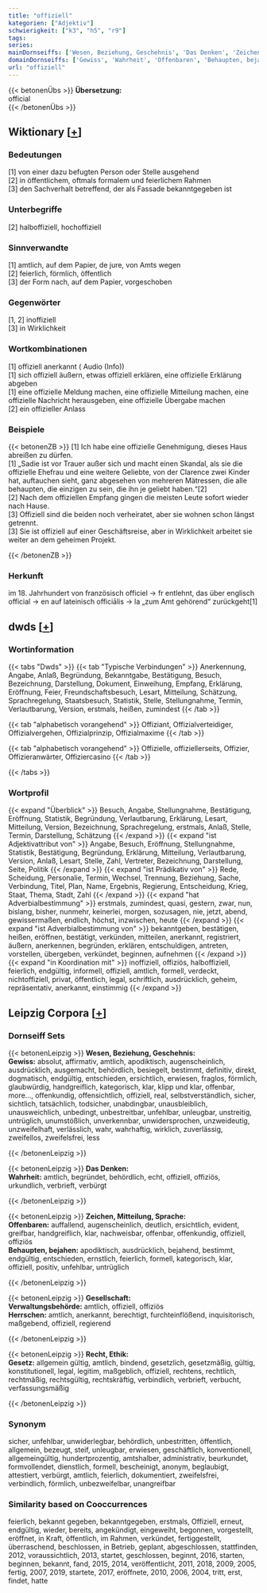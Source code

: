 ```yaml
---
title: "offiziell"
kategorien: ["Adjektiv"]
schwierigkeit: ["k3", "h5", "r9"]
tags:
series:
mainDornseiffs: ['Wesen, Beziehung, Geschehnis', 'Das Denken', 'Zeichen, Mitteilung, Sprache', 'Gesellschaft', 'Recht, Ethik']
domainDornseiffs: ['Gewiss', 'Wahrheit', 'Offenbaren', 'Behaupten, bejahen', 'Verwaltungsbehörde', 'Herrschen', 'Gesetz']
url: "offiziell"
---
```


{{< betonenÜbs >}}
**Übersetzung:**  
official  
{{< /betonenÜbs >}}

## Wiktionary [[+](https://de.wiktionary.org/wiki/offiziell)]

### Bedeutungen
[1] von einer dazu befugten Person oder Stelle ausgehend  
[2] in öffentlichem, oftmals formalem und feierlichem Rahmen  
[3] den Sachverhalt betreffend, der als Fassade bekanntgegeben ist  

### Unterbegriffe
[2] halboffiziell, hochoffiziell  

### Sinnverwandte
[1] amtlich, auf dem Papier, de jure, von Amts wegen  
[2] feierlich, förmlich, öffentlich  
[3] der Form nach, auf dem Papier, vorgeschoben  

### Gegenwörter
[1, 2] inoffiziell  
[3] in Wirklichkeit  

### Wortkombinationen
[1] offiziell anerkannt ( Audio (Info))  
[1] sich offiziell äußern, etwas offiziell erklären, eine offizielle Erklärung abgeben  
[1] eine offizielle Meldung machen, eine offizielle Mitteilung machen, eine offizielle Nachricht herausgeben, eine offizielle Übergabe machen  
[2] ein offizieller Anlass  

### Beispiele
{{< betonenZB >}}
[1] Ich habe eine offizielle Genehmigung, dieses Haus abreißen zu dürfen.  
[1] „Sadie ist vor Trauer außer sich und macht einen Skandal, als sie die offizielle Ehefrau und eine weitere Geliebte, von der Clarence zwei Kinder hat, auftauchen sieht, ganz abgesehen von mehreren Mätressen, die alle behaupten, die einzigen zu sein, die ihn je geliebt haben.“[2]  
[2] Nach dem offiziellen Empfang gingen die meisten Leute sofort wieder nach Hause.  
[3] Offiziell sind die beiden noch verheiratet, aber sie wohnen schon längst getrennt.  
[3] Sie ist offiziell auf einer Geschäftsreise, aber in Wirklichkeit arbeitet sie weiter an dem geheimen Projekt.  

{{< /betonenZB >}}
### Herkunft
im 18. Jahrhundert von französisch officiel → fr entlehnt, das über englisch official → en auf lateinisch officiālis → la „zum Amt gehörend“ zurückgeht[1]  



## dwds [[+](https://www.dwds.de/wb/offiziell)]

### Wortinformation
{{< tabs "Dwds" >}}
{{< tab "Typische Verbindungen" >}}
Anerkennung, Angabe, Anlaß, Begründung, Bekanntgabe, Bestätigung, Besuch, Bezeichnung, Darstellung, Dokument, Einweihung, Empfang, Erklärung, Eröffnung, Feier, Freundschaftsbesuch, Lesart, Mitteilung, Schätzung, Sprachregelung, Staatsbesuch, Statistik, Stelle, Stellungnahme, Termin, Verlautbarung, Version, erstmals, heißen, zumindest
{{< /tab >}}

{{< tab "alphabetisch vorangehend" >}}
Offiziant, Offizialverteidiger, Offizialvergehen, Offizialprinzip, Offizialmaxime
{{< /tab >}}

{{< tab "alphabetisch vorangehend" >}}
Offizielle, offiziellerseits, Offizier, Offizieranwärter, Offiziercasino
{{< /tab >}}

{{< /tabs >}}

### Wortprofil
{{< expand "Überblick" >}} Besuch, Angabe, Stellungnahme, Bestätigung, Eröffnung, Statistik, Begründung, Verlautbarung, Erklärung, Lesart, Mitteilung, Version, Bezeichnung, Sprachregelung, erstmals, Anlaß, Stelle, Termin, Darstellung, Schätzung {{< /expand >}}
{{< expand "ist Adjektivattribut von" >}} Angabe, Besuch, Eröffnung, Stellungnahme, Statistik, Bestätigung, Begründung, Erklärung, Mitteilung, Verlautbarung, Version, Anlaß, Lesart, Stelle, Zahl, Vertreter, Bezeichnung, Darstellung, Seite, Politik {{< /expand >}}
{{< expand "ist Prädikativ von" >}} Rede, Scheidung, Personalie, Termin, Wechsel, Trennung, Beziehung, Sache, Verbindung, Titel, Plan, Name, Ergebnis, Regierung, Entscheidung, Krieg, Staat, Thema, Stadt, Zahl {{< /expand >}}
{{< expand "hat Adverbialbestimmung" >}} erstmals, zumindest, quasi, gestern, zwar, nun, bislang, bisher, nunmehr, keinerlei, morgen, sozusagen, nie, jetzt, abend, gewissermaßen, endlich, höchst, inzwischen, heute {{< /expand >}}
{{< expand "ist Adverbialbestimmung von" >}} bekanntgeben, bestätigen, heißen, eröffnen, bestätigt, verkünden, mitteilen, anerkannt, registriert, äußern, anerkennen, begründen, erklären, entschuldigen, antreten, vorstellen, übergeben, verkündet, beginnen, aufnehmen {{< /expand >}}
{{< expand "in Koordination mit" >}} inoffiziell, offiziös, halboffiziell, feierlich, endgültig, informell, offiziell, amtlich, formell, verdeckt, nichtoffiziell, privat, öffentlich, legal, schriftlich, ausdrücklich, geheim, repräsentativ, anerkannt, einstimmig {{< /expand >}}

## Leipzig Corpora [[+](https://corpora.uni-leipzig.de/en/res?word=offiziell&corpusId=deu_newscrawl-public_2018)]

### Dornseiff Sets
{{< betonenLeipzig >}}
**Wesen, Beziehung, Geschehnis:**  
**Gewiss:** absolut, affirmativ, amtlich, apodiktisch, augenscheinlich, ausdrücklich, ausgemacht, behördlich, besiegelt, bestimmt, definitiv, direkt, dogmatisch, endgültig, entschieden, ersichtlich, erwiesen, fraglos, förmlich, glaubwürdig, handgreiflich, kategorisch, klar, klipp und klar, offenbar, more..., offenkundig, offensichtlich, offiziell, real, selbstverständlich, sicher, sichtlich, tatsächlich, todsicher, unabdingbar, unausbleiblich, unausweichlich, unbedingt, unbestreitbar, unfehlbar, unleugbar, unstreitig, untrüglich, unumstößlich, unverkennbar, unwidersprochen, unzweideutig, unzweifelhaft, verlässlich, wahr, wahrhaftig, wirklich, zuverlässig, zweifellos, zweifelsfrei, less  

{{< /betonenLeipzig >}}


{{< betonenLeipzig >}}
**Das Denken:**  
**Wahrheit:** amtlich, begründet, behördlich, echt, offiziell, offiziös, urkundlich, verbrieft, verbürgt  

{{< /betonenLeipzig >}}


{{< betonenLeipzig >}}
**Zeichen, Mitteilung, Sprache:**  
**Offenbaren:** auffallend, augenscheinlich, deutlich, ersichtlich, evident, greifbar, handgreiflich, klar, nachweisbar, offenbar, offenkundig, offiziell, offiziös  
**Behaupten, bejahen:** apodiktisch, ausdrücklich, bejahend, bestimmt, endgültig, entschieden, ernstlich, feierlich, formell, kategorisch, klar, offiziell, positiv, unfehlbar, untrüglich  

{{< /betonenLeipzig >}}


{{< betonenLeipzig >}}
**Gesellschaft:**  
**Verwaltungsbehörde:** amtlich, offiziell, offiziös  
**Herrschen:** amtlich, anerkannt, berechtigt, furchteinflößend, inquisitorisch, maßgebend, offiziell, regierend  

{{< /betonenLeipzig >}}


{{< betonenLeipzig >}}
**Recht, Ethik:**  
**Gesetz:** allgemein gültig, amtlich, bindend, gesetzlich, gesetzmäßig, gültig, konstitutionell, legal, legitim, maßgeblich, offiziell, rechtens, rechtlich, rechtmäßig, rechtsgültig, rechtskräftig, verbindlich, verbrieft, verbucht, verfassungsmäßig  

{{< /betonenLeipzig >}}

### Synonym
sicher, unfehlbar, unwiderlegbar, behördlich, unbestritten, öffentlich, allgemein, bezeugt, steif, unleugbar, erwiesen, geschäftlich, konventionell, allgemeingültig, hundertprozentig, amtshalber, administrativ, beurkundet, formvollendet, dienstlich, formell, bescheinigt, anonym, beglaubigt, attestiert, verbürgt, amtlich, feierlich, dokumentiert, zweifelsfrei, verbindlich, förmlich, unbezweifelbar, unangreifbar


### Similarity based on Cooccurrences
feierlich, bekannt gegeben, bekanntgegeben, erstmals, Offiziell, erneut, endgültig, wieder, bereits, angekündigt, eingeweiht, begonnen, vorgestellt, eröffnet, in Kraft, öffentlich, im Rahmen, verkündet, fertiggestellt, überraschend, beschlossen, in Betrieb, geplant, abgeschlossen, stattfinden, 2012, voraussichtlich, 2013, startet, geschlossen, beginnt, 2016, starten, beginnen, bekannt, fand, 2015, 2014, veröffentlicht, 2011, 2018, 2009, 2005, fertig, 2007, 2019, startete, 2017, eröffnete, 2010, 2006, 2004, tritt, erst, findet, hatte

